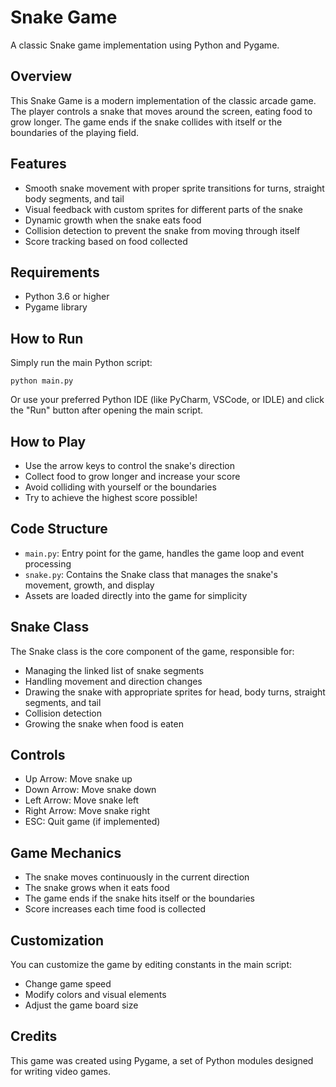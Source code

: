 # Snake Game

A classic Snake game implementation using Python and Pygame.

## Overview

This Snake Game is a modern implementation of the classic arcade game. The player controls a snake that moves around the screen, eating food to grow longer. The game ends if the snake collides with itself or the boundaries of the playing field.

## Features

- Smooth snake movement with proper sprite transitions for turns, straight body segments, and tail
- Visual feedback with custom sprites for different parts of the snake
- Dynamic growth when the snake eats food
- Collision detection to prevent the snake from moving through itself
- Score tracking based on food collected

## Requirements

- Python 3.6 or higher
- Pygame library

## How to Run

Simply run the main Python script:

```
python main.py
```

Or use your preferred Python IDE (like PyCharm, VSCode, or IDLE) and click the "Run" button after opening the main script.

## How to Play

- Use the arrow keys to control the snake's direction
- Collect food to grow longer and increase your score
- Avoid colliding with yourself or the boundaries
- Try to achieve the highest score possible!

## Code Structure

- `main.py`: Entry point for the game, handles the game loop and event processing
- `snake.py`: Contains the Snake class that manages the snake's movement, growth, and display
- Assets are loaded directly into the game for simplicity

## Snake Class

The Snake class is the core component of the game, responsible for:

- Managing the linked list of snake segments
- Handling movement and direction changes
- Drawing the snake with appropriate sprites for head, body turns, straight segments, and tail
- Collision detection
- Growing the snake when food is eaten

## Controls

- Up Arrow: Move snake up
- Down Arrow: Move snake down
- Left Arrow: Move snake left
- Right Arrow: Move snake right
- ESC: Quit game (if implemented)

## Game Mechanics

- The snake moves continuously in the current direction
- The snake grows when it eats food
- The game ends if the snake hits itself or the boundaries
- Score increases each time food is collected

## Customization

You can customize the game by editing constants in the main script:

- Change game speed
- Modify colors and visual elements
- Adjust the game board size

## Credits

This game was created using Pygame, a set of Python modules designed for writing video games.
